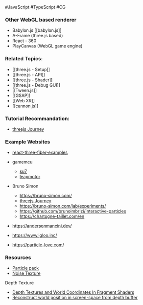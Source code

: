 #JavaScript #TypeScript #CG 

### Other WebGL based renderer
-   Babylon.js [[babylon.js]]
-   A-Frame (three.js based)
-   React - 360
-   PlayCanvas (WebGL game engine)
### Related Topics:
- [[three.js - Setup]]
- [[three.js - API]]
- [[three.js - Shader]]
- [[three.js - Debug GUI]]
- [[Tween.js]]
- [[GSAP]]
- [[Web XR]]
- [[cannon.js]]
### Tutorial Recommandation: 
- [threejs Journey](https://threejs-journey.com/)
### Example Websites
- [react-three-fiber-examples](https://r3f.docs.pmnd.rs/getting-started/examples)
- gamemcu
	- [su7](https://gamemcu.com/su7/)
	- [leapmotor](https://c16-3d.leapmotor.cn/)
- Bruno Simon
	- https://bruno-simon.com/
	- [threejs Journey](https://threejs-journey.com/)
	- https://bruno-simon.com/lab/experiments/
	- https://github.com/brunoimbrizi/interactive-particles
	- https://chartogne-taillet.com/en

- https://andersonmancini.dev/
- https://www.igloo.inc/
- https://particle-love.com/ 
### Resources
- [Particle pack](https://www.kenney.nl/assets/particle-pack)
- [Noise Texture](http://kitfox.com/projects/perlinNoiseMaker/)


Depth Texture
- [Depth Textures and World Coordinates In Fragment Shaders](https://www.thefrontdev.co.uk/post-processing-in-react-three-fiber-depth-textures-and-world-coordinates-in-fragment-shaders)
- [Reconstruct world position in screen-space from depth buffer](https://discourse.threejs.org/t/reconstruct-world-position-in-screen-space-from-depth-buffer/5532)
